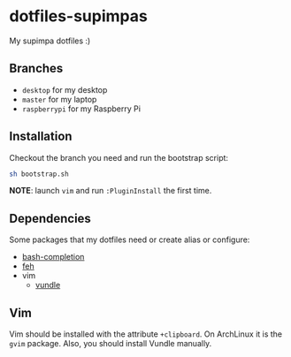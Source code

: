 # dotfiles-supimpas

My supimpa dotfiles :)

## Branches

- `desktop` for my desktop
- `master` for my laptop
- `raspberrypi` for my Raspberry Pi

## Installation

Checkout the branch you need and run the bootstrap script:

```bash
sh bootstrap.sh
```

**NOTE**: launch `vim` and run `:PluginInstall` the first time.

## Dependencies

Some packages that my dotfiles need or create alias or configure:

- [bash-completion](https://github.com/scop/bash-completion)
- [feh](https://feh.finalrewind.org)
- vim
  - [vundle](https://github.com/VundleVim/Vundle.vim)


## Vim

Vim should be installed with the attribute `+clipboard`. On ArchLinux it is the
`gvim` package. Also, you should install Vundle manually.
